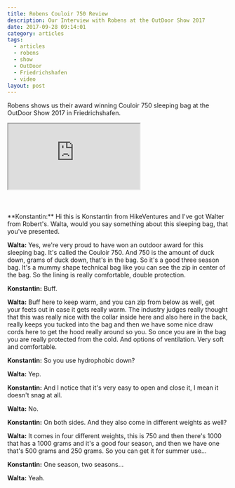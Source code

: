```yaml
---
title: Robens Couloir 750 Review
description: Our Interview with Robens at the OutDoor Show 2017
date: 2017-09-28 09:14:01
category: articles
tags:
  - articles
  - robens
  - show
  - OutDoor
  - Friedrichshafen
  - video
layout: post
---
```


Robens shows us their award winning Couloir 750 sleeping bag at the OutDoor Show 2017 in Friedrichshafen.

<div class="embed-responsive embed-responsive-16by9">
    <iframe class="embed-responsive-item" src="https://www.youtube.com/embed/DcE9B8u9nps"></iframe>
</div>
<br>
<!--more-->
<br>
<div id="amzn-assoc-ad-cc781bfd-577f-4efb-9da6-75cb9fc7d1c2"></div><script async src="//z-na.amazon-adsystem.com/widgets/onejs?MarketPlace=US&adInstanceId=cc781bfd-577f-4efb-9da6-75cb9fc7d1c2"></script><br>
**Konstantin:**	Hi this is Konstantin from HikeVentures and I've got Walter from Robert's. Walta, would you say something about this sleeping bag, that you've presented.

**Walta:**	Yes, we're very proud to have won an outdoor award for this sleeping bag. It's called the Couloir 750. And 750 is the amount of duck down, grams of duck down, that's in the bag. So it's a good three season bag. It's a mummy shape technical bag like you can see the zip in center of the bag. So the lining is really comfortable, double protection.

**Konstantin:**	Buff.

**Walta:**	Buff here to keep warm, and you can zip from below as well, get your feets out in case it gets really warm. The industry judges really thought that this was really nice with the collar inside here and also here in the back, really keeps you tucked into the bag and then we have some nice draw cords here to get the hood really around so you. So once you are in the bag you are really protected from the cold. And options of ventilation. Very soft and comfortable.

**Konstantin:**	So you use hydrophobic down?

**Walta:**	Yep.

**Konstantin:**	And I notice that it's very easy to open and close it, I mean it doesn't snag at all.

**Walta:**	No.

**Konstantin:**	On both sides. And they also come in different weights as well?

**Walta:**	It comes in four different weights, this is 750 and then there's 1000 that has a 1000 grams and it's a good four season, and then we have one that's 500 grams and 250 grams. So you can get it for summer use...

**Konstantin:** One season, two seasons...

**Walta:**	Yeah.
